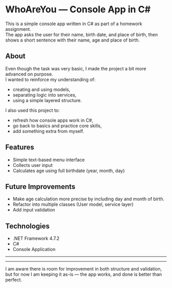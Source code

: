# WhoAreYou — Console App in C#

This is a simple console app written in C# as part of a homework assignment.  
The app asks the user for their name, birth date, and place of birth, then shows a short sentence with their name, age and place of birth.

## About

Even though the task was very basic, I made the project a bit more advanced on purpose.  
I wanted to reinforce my understanding of:
- creating and using models,
- separating logic into services,
- using a simple layered structure.

I also used this project to:
- refresh how console apps work in C#,
- go back to basics and practice core skills,
- add something extra from myself.

## Features

- Simple text-based menu interface
- Collects user input
- Calculates age using full birthdate (year, month, day)

## Future Improvements

- Make age calculation more precise by including day and month of birth.
- Refactor into multiple classes (User model, service layer)
- Add input validation

## Technologies

- .NET Framework 4.7.2
- C#
- Console Application

---
---

I am aware there is room for improvement in both structure and validation, but for now I am keeping it as-is — the app works, and done is better than perfect.

